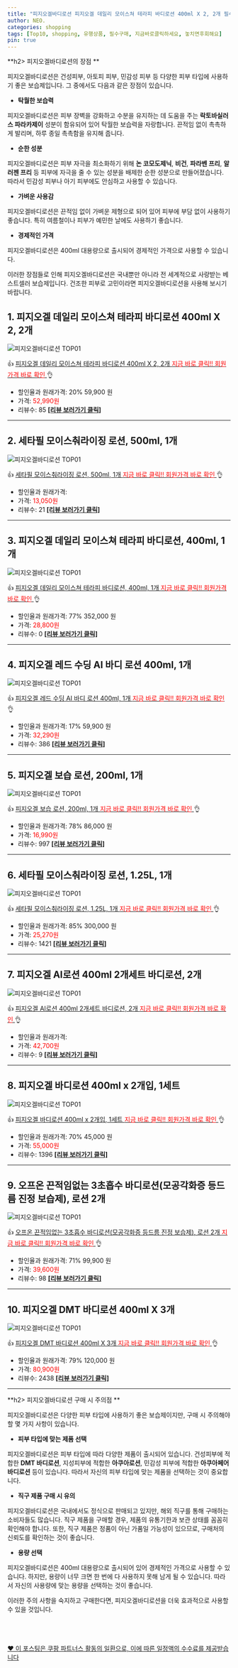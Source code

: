 ```yaml
---
title: "피지오겔바디로션 피지오겔 데일리 모이스쳐 테라피 바디로션 400ml X 2, 2개 필수 필요 추천 제품 비교 최저 가격 비교 장점 구매 후기 구매평"
author: NEO.
categories: shopping
tags: [Top10, shopping, 유행상품, 필수구매, 지금바로클릭하세요, 놓치면후회해요]
pin: true
---
```

**h2> 피지오겔바디로션의 장점 **

피지오겔바디로션은 건성피부, 아토피 피부, 민감성 피부 등 다양한 피부 타입에 사용하기 좋은 보습제입니다. 그 중에서도 다음과 같은 장점이 있습니다.

* **탁월한 보습력**

피지오겔바디로션은 피부 장벽을 강화하고 수분을 유지하는 데 도움을 주는 **락토바실러스 파라카제이** 성분이 함유되어 있어 탁월한 보습력을 자랑합니다. 끈적임 없이 촉촉하게 발리며, 하루 종일 촉촉함을 유지해 줍니다.

* **순한 성분**

피지오겔바디로션은 피부 자극을 최소화하기 위해 **논 코모도제닉**, **비건**, **파라벤 프리**, **알러젠 프리** 등 피부에 자극을 줄 수 있는 성분을 배제한 순한 성분으로 만들어졌습니다. 따라서 민감성 피부나 아기 피부에도 안심하고 사용할 수 있습니다.

* **가벼운 사용감**

피지오겔바디로션은 끈적임 없이 가벼운 제형으로 되어 있어 피부에 부담 없이 사용하기 좋습니다. 특히 여름철이나 피부가 예민한 날에도 사용하기 좋습니다.

* **경제적인 가격**

피지오겔바디로션은 400ml 대용량으로 출시되어 경제적인 가격으로 사용할 수 있습니다.

이러한 장점들로 인해 피지오겔바디로션은 국내뿐만 아니라 전 세계적으로 사랑받는 베스트셀러 보습제입니다. 건조한 피부로 고민이라면 피지오겔바디로션을 사용해 보시기 바랍니다.

   

## 1. 피지오겔 데일리 모이스쳐 테라피 바디로션 400ml X 2, 2개

![피지오겔바디로션 TOP01](https://thumbnail7.coupangcdn.com/thumbnails/remote/490x490ex/image/vendor_inventory/a0d5/48c3e604d7df878811e1a4c869cb146e035922bf2ab26507fa53fb9da837.jpg)


👍 [피지오겔 데일리 모이스쳐 테라피 바디로션 400ml X 2, 2개 <font color=red> 지금 바로 클릭!! 회원가격 바로 확인 </font> ](https://link.coupang.com/re/AFFSDP?lptag=AF3617701&subid=GithubCoopas&pageKey=6802931270&traceid=V0-153&itemId=7253461665&vendorItemId=82988319619) 👌 


- 할인율과 원래가격: 20%  59,900   원
- 가격: <span style='color:red'>52,990원</span>
- 리뷰수: 85  [**[리뷰 보러가기 클릭]**](https://link.coupang.com/re/AFFSDP?lptag=AF3617701&subid=GithubCoopas&pageKey=6802931270&traceid=V0-153&itemId=7253461665&vendorItemId=82988319619)

---


   

## 2. 세타필 모이스춰라이징 로션, 500ml, 1개

![피지오겔바디로션 TOP01](https://thumbnail10.coupangcdn.com/thumbnails/remote/490x490ex/image/rs_quotation_api/u38gth7f/4dd9b982ec6f4a1984f6701ca3e3bfb4.png)


👍 [세타필 모이스춰라이징 로션, 500ml, 1개 <font color=red> 지금 바로 클릭!! 회원가격 바로 확인 </font> ](https://link.coupang.com/re/AFFSDP?lptag=AF3617701&subid=GithubCoopas&pageKey=7164345502&traceid=V0-153&itemId=19715897661&vendorItemId=85128497249) 👌 


- 할인율과 원래가격: 
- 가격: <span style='color:red'>13,050원</span>
- 리뷰수: 21  [**[리뷰 보러가기 클릭]**](https://link.coupang.com/re/AFFSDP?lptag=AF3617701&subid=GithubCoopas&pageKey=7164345502&traceid=V0-153&itemId=19715897661&vendorItemId=85128497249)

---


   

## 3. 피지오겔 데일리 모이스쳐 테라피 바디로션, 400ml, 1개

![피지오겔바디로션 TOP01](https://thumbnail6.coupangcdn.com/thumbnails/remote/490x490ex/image/vendor_inventory/540b/dcd430b69287782db4086179af874e64c417c9f1cd222937bf9dbcb24a05.jpg)


👍 [피지오겔 데일리 모이스쳐 테라피 바디로션, 400ml, 1개 <font color=red> 지금 바로 클릭!! 회원가격 바로 확인 </font> ](https://link.coupang.com/re/AFFSDP?lptag=AF3617701&subid=GithubCoopas&pageKey=6802931270&traceid=V0-153&itemId=12582893&vendorItemId=83175055693) 👌 


- 할인율과 원래가격: 77%  352,000   원
- 가격: <span style='color:red'>28,800원</span>
- 리뷰수: 0  [**[리뷰 보러가기 클릭]**](https://link.coupang.com/re/AFFSDP?lptag=AF3617701&subid=GithubCoopas&pageKey=6802931270&traceid=V0-153&itemId=12582893&vendorItemId=83175055693)

---


   

## 4. 피지오겔 레드 수딩 AI 바디 로션 400ml, 1개

![피지오겔바디로션 TOP01](https://thumbnail7.coupangcdn.com/thumbnails/remote/490x490ex/image/vendor_inventory/9b8b/f0b3d5b2a197fa3459bfb9f0300d78f693dabd3ff302a5eb2e42b03f7549.jpg)


👍 [피지오겔 레드 수딩 AI 바디 로션 400ml, 1개 <font color=red> 지금 바로 클릭!! 회원가격 바로 확인 </font> ](https://link.coupang.com/re/AFFSDP?lptag=AF3617701&subid=GithubCoopas&pageKey=6729084280&traceid=V0-153&itemId=12289893193&vendorItemId=86827423157) 👌 


- 할인율과 원래가격: 17%  59,900   원
- 가격: <span style='color:red'>32,290원</span>
- 리뷰수: 386  [**[리뷰 보러가기 클릭]**](https://link.coupang.com/re/AFFSDP?lptag=AF3617701&subid=GithubCoopas&pageKey=6729084280&traceid=V0-153&itemId=12289893193&vendorItemId=86827423157)

---


   

## 5. 피지오겔 보습 로션, 200ml, 1개

![피지오겔바디로션 TOP01](https://thumbnail9.coupangcdn.com/thumbnails/remote/490x490ex/image/vendor_inventory/d14c/0dc9006be3052c6076c66709b7b02e0e4c38c5f179ed61e9b5131a89fcc7.jpg)


👍 [피지오겔 보습 로션, 200ml, 1개 <font color=red> 지금 바로 클릭!! 회원가격 바로 확인 </font> ](https://link.coupang.com/re/AFFSDP?lptag=AF3617701&subid=GithubCoopas&pageKey=5214158&traceid=V0-153&itemId=20382246694&vendorItemId=87465472208) 👌 


- 할인율과 원래가격: 78%  86,000   원
- 가격: <span style='color:red'>16,990원</span>
- 리뷰수: 997  [**[리뷰 보러가기 클릭]**](https://link.coupang.com/re/AFFSDP?lptag=AF3617701&subid=GithubCoopas&pageKey=5214158&traceid=V0-153&itemId=20382246694&vendorItemId=87465472208)

---


   

## 6. 세타필 모이스춰라이징 로션, 1.25L, 1개

![피지오겔바디로션 TOP01](https://thumbnail9.coupangcdn.com/thumbnails/remote/490x490ex/image/retail/images/2022/12/20/10/0/196f8a76-789e-4c72-869e-db746d34bfee.png)


👍 [세타필 모이스춰라이징 로션, 1.25L, 1개 <font color=red> 지금 바로 클릭!! 회원가격 바로 확인 </font> ](https://link.coupang.com/re/AFFSDP?lptag=AF3617701&subid=GithubCoopas&pageKey=7164345502&traceid=V0-153&itemId=17215242941&vendorItemId=84387112171) 👌 


- 할인율과 원래가격: 85%  300,000   원
- 가격: <span style='color:red'>25,270원</span>
- 리뷰수: 1421  [**[리뷰 보러가기 클릭]**](https://link.coupang.com/re/AFFSDP?lptag=AF3617701&subid=GithubCoopas&pageKey=7164345502&traceid=V0-153&itemId=17215242941&vendorItemId=84387112171)

---


   

## 7. 피지오겔 AI로션 400ml 2개세트 바디로션, 2개

![피지오겔바디로션 TOP01](https://thumbnail6.coupangcdn.com/thumbnails/remote/490x490ex/image/vendor_inventory/9789/8b0b6729d76378015371527a102d9bc81f1de732c72a6e69549e2de356fa.jpg)


👍 [피지오겔 AI로션 400ml 2개세트 바디로션, 2개 <font color=red> 지금 바로 클릭!! 회원가격 바로 확인 </font> ](https://link.coupang.com/re/AFFSDP?lptag=AF3617701&subid=GithubCoopas&pageKey=5510922581&traceid=V0-153&itemId=8589804242&vendorItemId=87878261270) 👌 


- 할인율과 원래가격: 
- 가격: <span style='color:red'>42,700원</span>
- 리뷰수: 9  [**[리뷰 보러가기 클릭]**](https://link.coupang.com/re/AFFSDP?lptag=AF3617701&subid=GithubCoopas&pageKey=5510922581&traceid=V0-153&itemId=8589804242&vendorItemId=87878261270)

---


   

## 8. 피지오겔 바디로션 400ml x 2개입, 1세트

![피지오겔바디로션 TOP01](https://thumbnail9.coupangcdn.com/thumbnails/remote/490x490ex/image/vendor_inventory/08da/48f59042723a13fe46eade95daccbb867e801edefc15a097d8f144cbfa19.jpg)


👍 [피지오겔 바디로션 400ml x 2개입, 1세트 <font color=red> 지금 바로 클릭!! 회원가격 바로 확인 </font> ](https://link.coupang.com/re/AFFSDP?lptag=AF3617701&subid=GithubCoopas&pageKey=132157556&traceid=V0-153&itemId=388778104&vendorItemId=78673339278) 👌 


- 할인율과 원래가격: 70%  45,000   원
- 가격: <span style='color:red'>55,000원</span>
- 리뷰수: 1396  [**[리뷰 보러가기 클릭]**](https://link.coupang.com/re/AFFSDP?lptag=AF3617701&subid=GithubCoopas&pageKey=132157556&traceid=V0-153&itemId=388778104&vendorItemId=78673339278)

---


   

## 9. 오프온 끈적임없는 3초흡수 바디로션(모공각화증 등드름 진정 보습제), 로션 2개

![피지오겔바디로션 TOP01](https://thumbnail6.coupangcdn.com/thumbnails/remote/490x490ex/image/vendor_inventory/45aa/5a685d2d335c9900a0c478f75172c2fb30d9a2975b17c75e95dabf90ce75.png)


👍 [오프온 끈적임없는 3초흡수 바디로션(모공각화증 등드름 진정 보습제), 로션 2개 <font color=red> 지금 바로 클릭!! 회원가격 바로 확인 </font> ](https://link.coupang.com/re/AFFSDP?lptag=AF3617701&subid=GithubCoopas&pageKey=7606278591&traceid=V0-153&itemId=20133526703&vendorItemId=86303871831) 👌 


- 할인율과 원래가격: 71%  99,900   원
- 가격: <span style='color:red'>39,600원</span>
- 리뷰수: 98  [**[리뷰 보러가기 클릭]**](https://link.coupang.com/re/AFFSDP?lptag=AF3617701&subid=GithubCoopas&pageKey=7606278591&traceid=V0-153&itemId=20133526703&vendorItemId=86303871831)

---


   

## 10. 피지오겔 DMT 바디로션 400ml X 3개

![피지오겔바디로션 TOP01](https://thumbnail8.coupangcdn.com/thumbnails/remote/490x490ex/image/vendor_inventory/1312/7c9394b0e707185a233f0d333f1f5be4cb01b73414c20c4f46c7cf1bcf5e.jpg)


👍 [피지오겔 DMT 바디로션 400ml X 3개 <font color=red> 지금 바로 클릭!! 회원가격 바로 확인 </font> ](https://link.coupang.com/re/AFFSDP?lptag=AF3617701&subid=GithubCoopas&pageKey=74060&traceid=V0-153&itemId=2096066800&vendorItemId=78673353194) 👌 


- 할인율과 원래가격: 79%  120,000   원
- 가격: <span style='color:red'>80,900원</span>
- 리뷰수: 2438  [**[리뷰 보러가기 클릭]**](https://link.coupang.com/re/AFFSDP?lptag=AF3617701&subid=GithubCoopas&pageKey=74060&traceid=V0-153&itemId=2096066800&vendorItemId=78673353194)

---
**h2> 피지오겔바디로션 구매 시 주의점 **

피지오겔바디로션은 다양한 피부 타입에 사용하기 좋은 보습제이지만, 구매 시 주의해야 할 몇 가지 사항이 있습니다.

* **피부 타입에 맞는 제품 선택**

피지오겔바디로션은 피부 타입에 따라 다양한 제품이 출시되어 있습니다. 건성피부에 적합한 **DMT 바디로션**, 지성피부에 적합한 **아쿠아로션**, 민감성 피부에 적합한 **아쿠아페어 바디로션** 등이 있습니다. 따라서 자신의 피부 타입에 맞는 제품을 선택하는 것이 중요합니다.

* **직구 제품 구매 시 유의**

피지오겔바디로션은 국내에서도 정식으로 판매되고 있지만, 해외 직구를 통해 구매하는 소비자들도 많습니다. 직구 제품을 구매할 경우, 제품의 유통기한과 보관 상태를 꼼꼼히 확인해야 합니다. 또한, 직구 제품은 정품이 아닌 가품일 가능성이 있으므로, 구매처의 신뢰도를 확인하는 것이 좋습니다.

* **용량 선택**

피지오겔바디로션은 400ml 대용량으로 출시되어 있어 경제적인 가격으로 사용할 수 있습니다. 하지만, 용량이 너무 크면 한 번에 다 사용하지 못해 남게 될 수 있습니다. 따라서 자신의 사용량에 맞는 용량을 선택하는 것이 좋습니다.

이러한 주의 사항을 숙지하고 구매한다면, 피지오겔바디로션을 더욱 효과적으로 사용할 수 있을 것입니다.<br><br><br><br><br> [ ❤  이 포스팅은 쿠팡 파트너스 활동의 일환으로, 이에 따른 일정액의 수수료를 제공받습니다](https://link.coupang.com/a/bcEFyh)